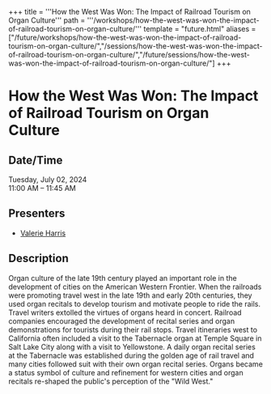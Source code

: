 +++
title = '''How the West Was Won: The Impact of Railroad Tourism on Organ Culture'''
path = '''/workshops/how-the-west-was-won-the-impact-of-railroad-tourism-on-organ-culture/'''
template = "future.html"
aliases = ["/future/workshops/how-the-west-was-won-the-impact-of-railroad-tourism-on-organ-culture/","/sessions/how-the-west-was-won-the-impact-of-railroad-tourism-on-organ-culture/","/future/sessions/how-the-west-was-won-the-impact-of-railroad-tourism-on-organ-culture/"]
+++

<h1>How the West Was Won: The Impact of Railroad Tourism on Organ Culture</h1>

<h2>Date/Time</h2>
<p>Tuesday, July 02, 2024<br>
11:00 AM – 11:45 AM</p>
<h2>Presenters</h2>
<ul>
<li><a href="/presenters/valerie-harris/">Valerie Harris</a></li>
</ul>
<h2>Description</h2>

Organ culture of the late 19th century played an important role in the development of cities on the American Western Frontier. When the railroads were promoting travel west in the late 19th and early 20th centuries, they used organ recitals to develop tourism and motivate people to ride the rails. Travel writers extolled the virtues of organs heard in concert. Railroad companies encouraged the development of recital series and organ demonstrations for tourists during their rail stops. Travel itineraries west to California often included a visit to the Tabernacle organ at Temple Square in Salt Lake City along with a visit to Yellowstone. A daily organ recital series at the Tabernacle was established during the golden age of rail travel and many cities followed suit with their own organ recital series. Organs became a status symbol of culture and refinement for western cities and organ recitals re-shaped the public's perception of the "Wild West."


